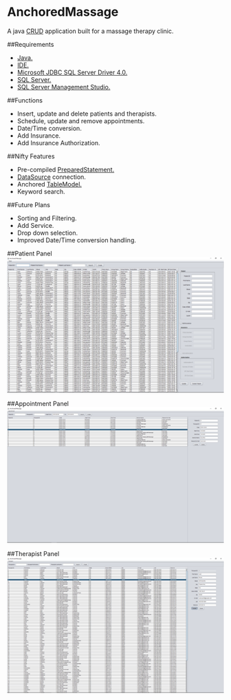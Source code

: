 # AnchoredMassage

A java <a href="https://en.wikipedia.org/wiki/Create,_read,_update_and_delete">CRUD</a> application built for a massage therapy clinic.

##Requirements
* <a href="https://java.com/en/download/">Java.</a>
* <a href="https://eclipse.org/downloads/packages/eclipse-ide-java-developers/mars2">IDE.</a>
* <a href="https://www.microsoft.com/en-us/download/details.aspx?id=11774">Microsoft JDBC SQL Server Driver 4.0.</a>
* <a href="https://www.microsoft.com/en-us/server-cloud/products/sql-server/Overview.aspx">SQL Server.</a>
* <a href="https://msdn.microsoft.com/en-us/library/mt238290.aspx">SQL Server Management Studio.</a>

##Functions
  * Insert, update and delete patients and therapists.  
  * Schedule, update and remove appointments. 
  * Date/Time conversion.
  * Add Insurance.
  * Add Insurance Authorization.

##Nifty Features

  * Pre-compiled <a href="https://docs.oracle.com/javase/7/docs/api/java/sql/PreparedStatement.html">PreparedStatement.</a>
  * <a href="https://docs.oracle.com/javase/7/docs/api/javax/sql/DataSource.html">DataSource</a> connection.
  * Anchored <a href="https://docs.oracle.com/javase/7/docs/api/javax/swing/table/TableModel.html">TableModel.</a>
  * Keyword search.

##Future Plans
  * Sorting and Filtering.
  * Add Service.
  * Drop down selection.
  * Improved Date/Time conversion handling.

##Patient Panel
<img src="https://github.com/nhays89/AnchoredMassage/blob/master/AnchoredMassage/img/patient_screen_shot.png"/>

##Appointment Panel
<img src="https://github.com/nhays89/AnchoredMassage/blob/master/AnchoredMassage/img/appointment_panel.png"/>

##Therapist Panel
<img src="https://github.com/nhays89/AnchoredMassage/blob/master/AnchoredMassage/img/therapist_panel.png"/>
